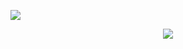 <p align="center">
  
![](https://komarev.com/ghpvc/?username=your-github-username&color=red&label=PAYCHECK)
  
</p>

<p align="center">
  <img src="https://media.discordapp.net/attachments/859746559797100544/1364431600217100288/Untitled1255_20250422194505.png?ex=6809a573&is=680853f3&hm=cb5fd29e69d99778d750b3ca6284e043f98d03c88883e39cea0d9fd2a0ef9b61&=&format=webp&quality=lossless&width=822&height=617" />
</p>
